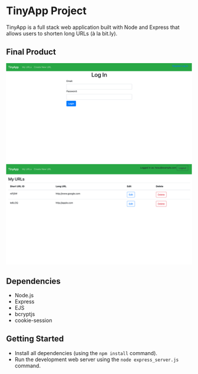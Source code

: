 # TinyApp Project

TinyApp is a full stack web application built with Node and Express that allows users to shorten long URLs (à la bit.ly).

## Final Product

!["Screenshot of Login Page"](/docs/tinyapp-login.png)
!["Screenshot of URLs Page"](/docs/tinyapp-url.png)

## Dependencies

- Node.js
- Express
- EJS
- bcryptjs
- cookie-session

## Getting Started

- Install all dependencies (using the `npm install` command).
- Run the development web server using the `node express_server.js` command.
